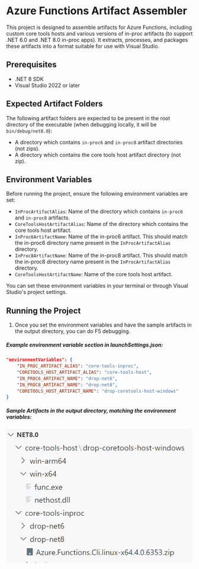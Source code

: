 # Azure Functions Artifact Assembler

This project is designed to assemble artifacts for Azure Functions, including custom core tools hosts and various versions of in-proc artifacts (to support .NET 6.0 and .NET 8.0 in-proc apps). It extracts, processes, and packages these artifacts into a format suitable for use with Visual Studio.

## Prerequisites

- .NET 8 SDK
- Visual Studio 2022 or later

## Expected Artifact Folders

The following artifact folders are expected to be present in the root directory of the executable (when debugging locally, it will be `bin/debug/net8.0`):

- A directory which contains `in-proc6` and `in-proc8` artifact directories (not zips).
- A directory which contains the core tools host artifact directory (not zip).

## Environment Variables

Before running the project, ensure the following environment variables are set:

- `InProcArtifactAlias`: Name of the directory which contains `in-proc6` and `in-proc8` artifacts.
- `CoreToolsHostArtifactAlias`: Name of the directory which contains the core tools host artifact.
- `InProc6ArtifactName`: Name of the in-proc6 artifact. This should match the in-proc6 directory name present in the `InProcArtifactAlias` directory.
- `InProc8ArtifactName`: Name of the in-proc8 artifact. This should match the in-proc8 directory name present in the `InProcArtifactAlias` directory.
- `CoreToolsHostArtifactName`: Name of the core tools host artifact.

You can set these environment variables in your terminal or through Visual Studio's project settings.

## Running the Project

1. Once you set the environment variables and have the sample artifacts in the output directory, you can do F5 debugging. 

##### Example environment variable section in launchSettings.json:

```json
"environmentVariables": {
    "IN_PROC_ARTIFACT_ALIAS": "core-tools-inproc",
    "CORETOOLS_HOST_ARTIFACT_ALIAS": "core-tools-host",
    "IN_PROC6_ARTIFACT_NAME": "drop-net6",
    "IN_PROC8_ARTIFACT_NAME": "drop-net8",
    "CORETOOLS_HOST_ARTIFACT_NAME": "drop-coretools-host-windows"
}
```

##### Sample Artifacts in the output directory, matching the environment variables:
![Diagram](assets/sample-artifacts-for-local-debug.png)


    
